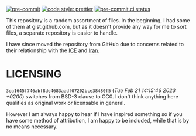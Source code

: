 <!-- @format -->

[![pre-commit](https://img.shields.io/badge/pre--commit-enabled-brightgreen?logo=pre-commit)](https://github.com/pre-commit/pre-commit)
[![code style: prettier](https://img.shields.io/badge/code_style-prettier-ff69b4.svg?style=flat-square)](https://github.com/prettier/prettier)
[![pre-commit.ci status](https://results.pre-commit.ci/badge/github/Mikaela/gist/master.svg)](https://results.pre-commit.ci/latest/github/Mikaela/gist/master)

This repository is a random assortment of files. In the beginning, I had some
of them at gist.github.com, but as it doesn't provide any way for me to sort
files, a separate repository is easier to handle.

I have since moved the repository from GitHub due to concerns related to their
relationship with the [ICE](https://github.com/selfagency/microsoft-drop-ice)
and [Iran](https://github.com/1995parham/github-do-not-ban-us).

# LICENSING

`3ea1645f746abf8de4683aadf07202bce38480f5` (_Tue Feb 21 14:15:46 2023 +0200_)
switches from BSD-3 clause to CC0. I don't think anything here qualifies as
original work or licensable in general.

However I am always happy to hear if I have inspired something so if you have
some method of attribution, I am happy to be included, while that is by no
means necessary.
